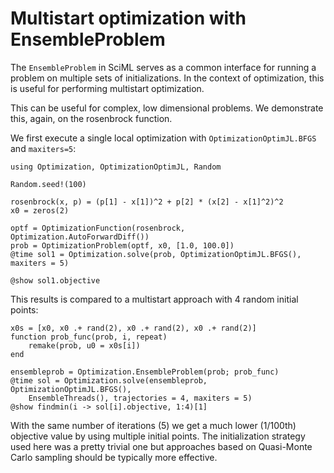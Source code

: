 # Multistart optimization with EnsembleProblem

The `EnsembleProblem` in SciML serves as a common interface for running a problem on multiple sets of initializations. In the context
of optimization, this is useful for performing multistart optimization.

This can be useful for complex, low dimensional problems. We demonstrate this, again, on the rosenbrock function.

We first execute a single local optimization with `OptimizationOptimJL.BFGS` and `maxiters=5`:

```@example ensemble
using Optimization, OptimizationOptimJL, Random

Random.seed!(100)

rosenbrock(x, p) = (p[1] - x[1])^2 + p[2] * (x[2] - x[1]^2)^2
x0 = zeros(2)

optf = OptimizationFunction(rosenbrock, Optimization.AutoForwardDiff())
prob = OptimizationProblem(optf, x0, [1.0, 100.0])
@time sol1 = Optimization.solve(prob, OptimizationOptimJL.BFGS(), maxiters = 5)

@show sol1.objective
```

This results is compared to a multistart approach with 4 random initial points:

```@example ensemble
x0s = [x0, x0 .+ rand(2), x0 .+ rand(2), x0 .+ rand(2)]
function prob_func(prob, i, repeat)
    remake(prob, u0 = x0s[i])
end

ensembleprob = Optimization.EnsembleProblem(prob; prob_func)
@time sol = Optimization.solve(ensembleprob, OptimizationOptimJL.BFGS(),
    EnsembleThreads(), trajectories = 4, maxiters = 5)
@show findmin(i -> sol[i].objective, 1:4)[1]
```

With the same number of iterations (5) we get a much lower (1/100th) objective value by using multiple initial points. The initialization strategy used here was a pretty trivial one but approaches based on Quasi-Monte Carlo sampling should be typically more effective.
